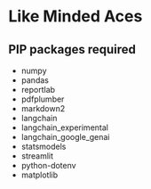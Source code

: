 # Like Minded Aces

## PIP packages required

- numpy
- pandas
- reportlab
- pdfplumber
- markdown2
- langchain
- langchain_experimental
- langchain_google_genai
- statsmodels
- streamlit
- python-dotenv
- matplotlib
